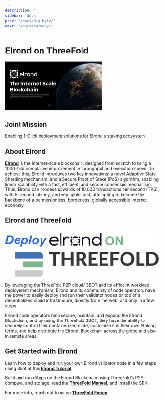 ```yaml
---
description: ''
sidebar: 'docs'
prev: '/docs/digibyte/'
next: '/docs/harmony/'
---
```


# Elrond on ThreeFold

![](./img/elrond1.jpg)


## Joint Mission

Enabling 1-Click deployment solutions for Elrond's staking ecosystem

## About Elrond

[__Elrond__](https://elrond.com/) is the internet-scale blockchain, designed from scratch to bring a 1000-fold cumulative improvement in throughput and execution speed. To achieve this, Elrond introduces two key innovations: a novel Adaptive State Sharding mechanism, and a Secure Proof of Stake (PoS) algorithm, enabling linear scalability with a fast, efficient, and secure consensus mechanism. Thus, Elrond can process upwards of 10,000 transactions per second (TPS), with 5-second latency, and negligible cost, attempting to become the backbone of a permissionless, borderless, globally accessible internet economy.

## Elrond and ThreeFold

![](./img/elrond2.png)

By leveraging the ThreeFold P2P cloud/ 3BOT and its efficeint workload deployment mechanism, Elrond and its community of node operators have the power to easily deploy and run their validator nodes on top of a decentralized cloud infrastrucure, directly from the web, and only in a few steps. 

Elrond node operators help secure, maintain, and expand the Elrond Blockchain, and by using the ThreeFold 3BOT, they have the ability to securely control their containerized node, customize it in their own Staking terms, and help distribute the Elrond  Blockchain across the globe and also in remote areas. 

## Get Started with Elrond

Learn how to deploy and run your own Elrond validator node in a few steps using 3bot at this **[Elrond Tutorial](https://forum.threefold.io/t/deploying-an-elrond-node-on-the-threefold-grid-in-5-steps/560)**

Build and run dApps on the Elrond Blockchain using ThreeFold’s P2P compute, and storage: read the **[ThreeFold Manual](manual.threefold.io)**, and install the SDK.

For more info, reach out to us on **[ThreeFold Forum](https://forum.threefold.io/)**
